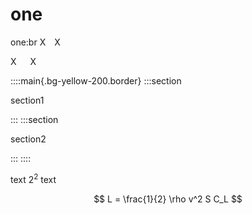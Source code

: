 # one

one:br
X&emsp;X

X &emsp; X

::::main{.bg-yellow-200.border}
:::section

section1

:::
:::section

section2

:::
::::

text $2^2$ text

$$
L = \frac{1}{2} \rho v^2 S C_L
$$
